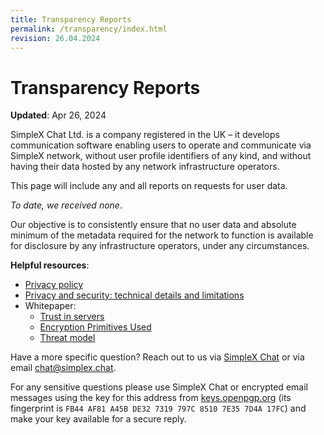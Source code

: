 ```yaml
---
title: Transparency Reports
permalink: /transparency/index.html
revision: 26.04.2024
---
```


# Transparency Reports

**Updated**: Apr 26, 2024

SimpleX Chat Ltd. is a company registered in the UK – it develops communication software enabling users to operate and communicate via SimpleX network, without user profile identifiers of any kind, and without having their data hosted by any network infrastructure operators.

This page will include any and all reports on requests for user data.

*To date, we received none*.

Our objective is to consistently ensure that no user data and absolute minimum of the metadata required for the network to function is available for disclosure by any infrastructure operators, under any circumstances.

**Helpful resources**:
- [Privacy policy](../PRIVACY.md)
- [Privacy and security: technical details and limitations](../README.md#privacy-and-security-technical-details-and-limitations)
- Whitepaper:
  - [Trust in servers](https://github.com/simplex-chat/simplexmq/blob/stable/protocol/overview-tjr.md#trust-in-servers)
  - [Encryption Primitives Used](https://github.com/simplex-chat/simplexmq/blob/stable/protocol/overview-tjr.md#encryption-primitives-used)
  - [Threat model](https://github.com/simplex-chat/simplexmq/blob/stable/protocol/overview-tjr.md#threat-model)

Have a more specific question? Reach out to us via [SimpleX Chat](https://simplex.chat/contact#/?v=1&smp=smp%3A%2F%2FPQUV2eL0t7OStZOoAsPEV2QYWt4-xilbakvGUGOItUo%3D%40smp6.simplex.im%2FK1rslx-m5bpXVIdMZg9NLUZ_8JBm8xTt%23%2F%3Fv%3D1%26dh%3DMCowBQYDK2VuAyEALDeVe-sG8mRY22LsXlPgiwTNs9dbiLrNuA7f3ZMAJ2w%253D%26srv%3Dbylepyau3ty4czmn77q4fglvperknl4bi2eb2fdy2bh4jxtf32kf73yd.onion) or via email [chat@simplex.chat](mailto:chat@simplex.chat).

For any sensitive questions please use SimpleX Chat or encrypted email messages using the key for this address from [keys.openpgp.org](https://keys.openpgp.org/search?q=chat%40simplex.chat) (its fingerprint is `FB44 AF81 A45B DE32 7319 797C 8510 7E35 7D4A 17FC`) and make your key available for a secure reply.
